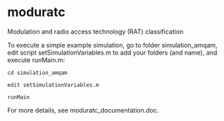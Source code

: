 # moduratc
Modulation and radio access technology (RAT) classification

To execute a simple example simulation, go to folder simulation_amqam, edit script setSimulationVariables.m to add your folders (and name), and execute runMain.m:
```
cd simulation_amqam

edit setSimulationVariables.m

runMain
```

For more details, see moduratc_documentation.doc.
